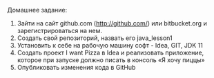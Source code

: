 Домашнее задание:
 1. Зайти на сайт github.com (http://github.com/) или bitbucket.org и зарегистрироваться на нем.
 2. Создать свой репозиторий, назвать его java_lesson1
 3. Установить к себе на рабочую машину софт - Idea, GIT, JDK 11
 4. Создать проект I want Pizza в Idea и реализовать приложение, которое при запуске должно писать в консоль «Я хочу пиццы»
 5. Опубликовать изменения кода в GitHub
